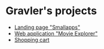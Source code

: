 # Gravler's projects

* [Landing page "Smallapps"](https://gravler.github.io/smallapps/)
* [Web application "Movie Explorer"](https://movie-explorer-78435.herokuapp.com)
* [Shopping cart](https://shopping-cart-8743.herokuapp.com)
